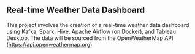 ##  Real-time Weather Data Dashboard
This project involves the creation of a real-time weather data dashboard using Kafka, Spark, Hive, Apache Airflow (on Docker), and Tableau Desktop. The data will be sourced from the OpenWeatherMap API (https://api.openweathermap.org).
